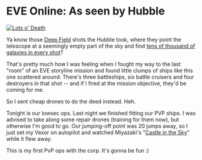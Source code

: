 # EVE Online: As seen by Hubble

[![Lots o' Death](http://westkarana.com/wp-content/uploads/2009/09/ExeFile-2009-09-28-21-16-44-38.jpg "Lots o' Death")](http://westkarana.com/wp-content/uploads/2009/09/ExeFile-2009-09-28-21-16-44-38.jpg)

Ya know those [Deep Field](http://en.wikipedia.org/wiki/Hubble_Deep_Field) shots the Hubble took, where they point the telescope at a seemingly empty part of the sky and find [tens of thousand of galaxies in every shot](http://en.wikipedia.org/wiki/Olbers%27_paradox)?

That's pretty much how I was feeling when I fought my way to the last "room" of an EVE storyline mission and found little clumps of ships like this one scattered around. There's three battleships, six battle cruisers and four destroyers in that shot -- and if I fired at the mission objective, they'd be coming for me.

So I sent cheap drones to do the deed instead. Heh.

Tonight is our lowsec ops. Last night we finished fitting our PVP ships. I was advised to take along some repair drones (training for them now), but otherwise I'm good to go. Our jumping-off point was 20 jumps away, so I just set my Vexor on autopilot and watched Miyazaki's "[Castle in the Sky](http://en.wikipedia.org/wiki/Castle_in_the_Sky)" while it flew away.

This is my first PvP ops with the corp. It's gonna be fun :)

